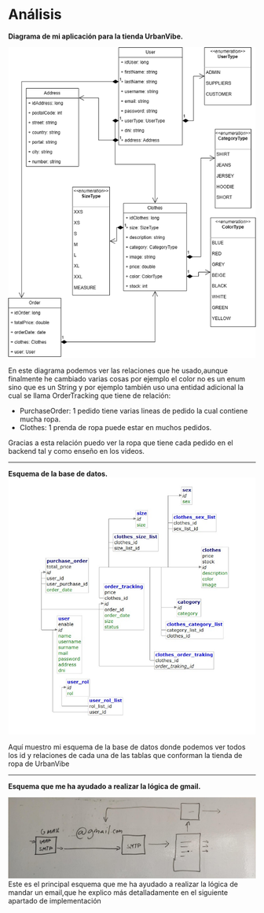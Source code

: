 # Análisis

**Diagrama de mi aplicación para la tienda UrbanVibe.**

![Diagrama](../../docs/TiendaRopaBalbino.png)

En este diagrama podemos ver las relaciones que he usado,aunque finalmente he cambiado varias cosas por ejemplo el color no es un enum sino que es un String y por ejemplo también uso una entidad adicional la cual se llama OrderTracking que tiene de relación:
* PurchaseOrder: 1 pedido tiene varias lineas de pedido la cual contiene mucha ropa.
* Clothes: 1 prenda de ropa puede estar en muchos pedidos.

Gracias a esta relación puedo ver la ropa que tiene cada pedido en el backend tal y como enseño en los videos.


______________________
**Esquema de la base de datos.**
![Base de datos](../../docs/UrbanVibe-Diagram.jpg)

Aquí muestro mi esquema de la base de datos donde podemos ver todos los id y relaciones de cada una de las tablas que conforman la tienda de ropa de UrbanVibe

______________________
**Esquema que me ha ayudado a realizar la lógica de gmail.**

![Mail](../../docs/Mail-Diagram.jpg)
Este es el principal esquema que me ha ayudado a realizar la lógica de mandar un email,que he explico más detalladamente en el siguiente apartado de implementación

